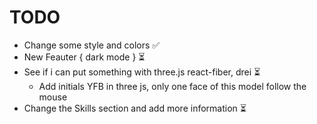 # TODO
- Change some style and colors ✅
- New Feauter { dark mode } ⏳
- See if i can put something with three.js react-fiber, drei ⏳
  - Add initials YFB in three js, only one face of this model follow the mouse    
- Change the Skills section and add more information ⏳
